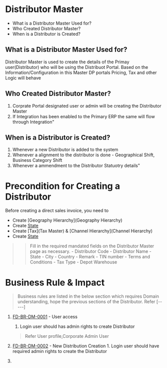 # Distributor Master

* What is a Distributor Master Used for?
* Who Created Distributor Master?
* When is a Distributor is Created?


## What is a Distributor Master Used for?

 Distributor Master is used to create the  details of  the Primay user(Distributor) who will be using the Distribuot Portal. Based on the Information/Configuration in this Master DP portals Pricing, Tax and other Logic will behave


## Who Created Distributor Master?
1. Corprate Portal designated user or admin will be creating the Distributor Master
2. If Integration has been enabled to the Primary ERP the same will flow through Integration"


## When is a Distributor is Created?
1. Whenever a new  Distributor is added to the system
2. Whenever a alignment to the distributor is done - Geographical Shift, Business Category Shift
3. Whenever a ammendment to the Distributor Statuotry details"


# Precondition for Creating a Distributor 
Before creating a direct sales invoice, you need to 
* Create [Geography Hierarchy](Geography Hierarchy)
* Create [State](State) 
* Create [Tax](Tax Master) & [Channel Hierarchy](Channel Hierarchy)
* Create [State](State) 

>> Fill in the required mandated  fields on the Distributor Master page as necessary.
    - Distributor Code 
    - Distributor Name
    - State
    - City
    - Country 
    - Remark 
    - TIN number
    - Terms and Conditions
    - Tax Type
    - Depot Warehouse 

# Business Rule & Impact 

> Business rules are listed in the below section which requires Domain understanding, hope the previous sections of the Distributor. Refer [-----]


1. [FD-BR-DM-0001](#FD-BR-DM-0001) - User access 
    1. Login user should has admin rights to create Distributor

    > Refer User profile,Corporate Admin User  

2. [FD-BR-DM-0002](#FD-BR-DM-0002) - New Distribution Creation
        1. Login user should have required  admin rights to create the Distributor

3.
        

             
 


